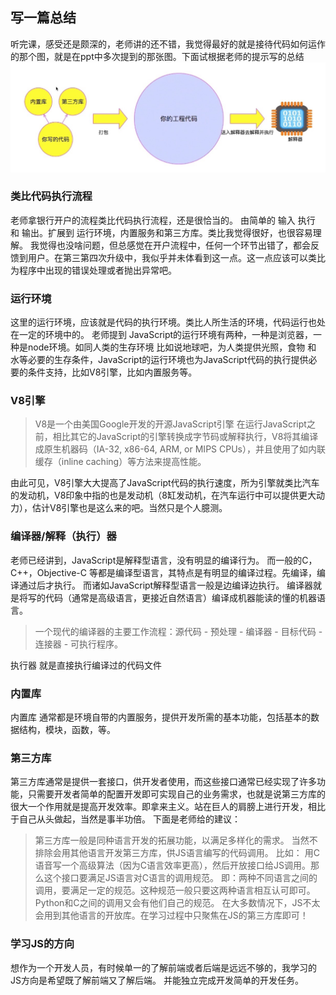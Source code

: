 ## 写一篇总结
听完课，感受还是颇深的，老师讲的还不错，我觉得最好的就是接待代码如何运作的那个图，就是在ppt中多次提到的那张图。下面试根据老师的提示写的总结
![流程图](liucheng.jpeg)


### 类比代码执行流程
老师拿银行开户的流程类比代码执行流程，还是很恰当的。
由简单的 输入 执行 和 输出。扩展到 运行环境，内置服务和第三方库。类比我觉得很好，也很容易理解。
我觉得也没啥问题，但总感觉在开户流程中，任何一个环节出错了，都会反馈到用户。在第三第四次升级中，我似乎并未体看到这一点。这一点应该可以类比为程序中出现的错误处理或者抛出异常吧。

###  运行环境
这里的运行环境，应该就是代码的执行环境。类比人所生活的环境，代码运行也处在一定的环境中的。
老师提到 JavaScript的运行环境有两种，一种是浏览器，一种是node环境。如同人类的生存环境 比如说地球吧，为人类提供光照，食物 和 水等必要的生存条件，JavaScript的运行环境也为JavaScript代码的执行提供必要的条件支持，比如V8引擎，比如内置服务等。

###  V8引擎

> V8是一个由美国Google开发的开源JavaScript引擎
> 在运行JavaScript之前，相比其它的JavaScript的引擎转换成字节码或解释执行，V8将其编译成原生机器码（IA-32, x86-64, ARM, or MIPS CPUs），并且使用了如内联缓存（inline caching）等方法来提高性能。

由此可见，V8引擎大大提高了JavaScript代码的执行速度，所为引擎就类比汽车的发动机，V8印象中指的也是发动机（8缸发动机，在汽车运行中可以提供更大动力），估计V8引擎也是这么来的吧。当然只是个人臆测。

###  编译器/解释（执行）器 
老师已经讲到，JavaScript是解释型语言，没有明显的编译行为。
而一般的C，C++，Objective-C 等都是编译型语言，其特点是有明显的编译过程。先编译，编译通过后才执行。
而诸如JavaScript解释型语言一般是边编译边执行。
编译器就是将写的代码（通常是高级语言，更接近自然语言）编译成机器能读的懂的机器语言。
> 一个现代的编译器的主要工作流程：源代码 - 预处理 - 编译器 - 目标代码 - 连接器 - 可执行程序。

执行器 就是直接执行编译过的代码文件

###  内置库 
内置库 通常都是环境自带的内置服务，提供开发所需的基本功能，包括基本的数据结构，模块，函数，等。

###  第三方库
第三方库通常是提供一套接口，供开发者使用，而这些接口通常已经实现了许多功能，只需要开发者简单的配置开发即可实现自己的业务需求，也就是说第三方库的很大一个作用就是提高开发效率。即拿来主义。站在巨人的肩膀上进行开发，相比于自己从头做起，当然是事半功倍。
下面是老师给的建议：
> 第三方库一般是同种语言开发的拓展功能，以满足多样化的需求。 当然不排除会用其他语言开发第三方库，供JS语言编写的代码调用。
	比如： 用C 语音写一个高级算法（因为C语言效率更高），然后开放接口给JS调用。那么这个接口要满足JS语言对C语言的调用规范。
	即：两种不同语言之间的调用，要满足一定的规范。这种规范一般只要这两种语言相互认可即可。
	Python和C之间的调用又会有他们自己的规范。
	在大多数情况下，JS不太会用到其他语言的开放库。在学习过程中只聚焦在JS的第三方库即可！


###  学习JS的方向
想作为一个开发人员，有时候单一的了解前端或者后端是远远不够的，我学习的JS方向是希望既了解前端又了解后端。
并能独立完成开发简单的开发任务。


